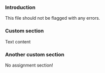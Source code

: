 ### Introduction

This file should not be flagged with any errors.

### Custom section

Text content

### Another custom section

No assignment section!
